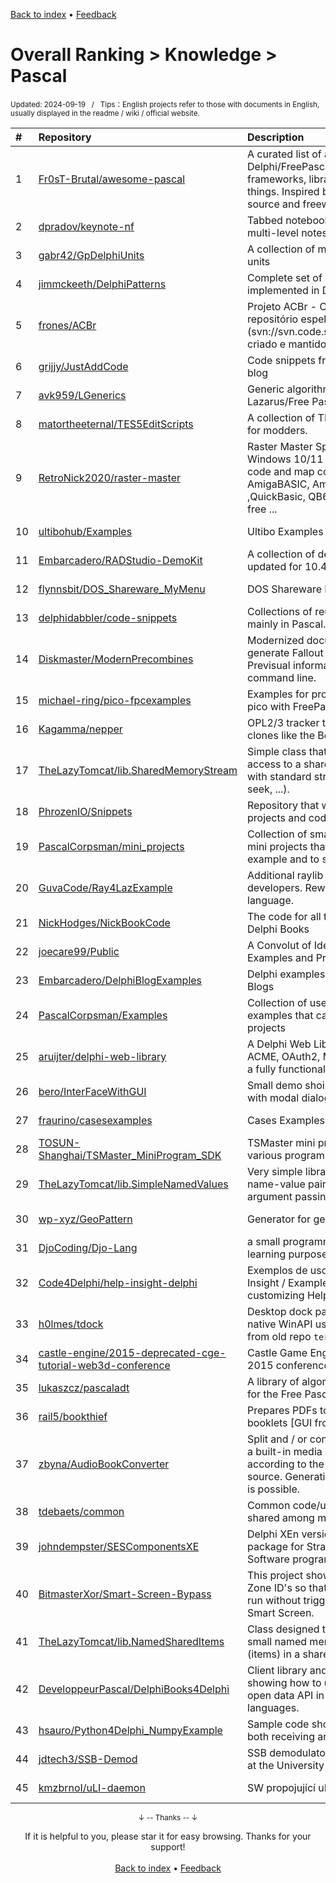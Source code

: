 <a href="https://github.com/GrowingGit/GitHub-English-Top-Charts#github-english-top-charts">Back to index</a> • <a href="/content/docs/feedback.md">Feedback</a>

# Overall Ranking > Knowledge > Pascal
<sub>Updated: 2024-09-19&nbsp;&nbsp;&nbsp;/&nbsp;&nbsp;&nbsp;Tips：English projects refer to those with documents in English, usually displayed in the readme / wiki / official website.</sub>

|#|Repository|Description|Stars|Updated|
|:-|:-|:-|:-|:-|
|1|[Fr0sT-Brutal/awesome-pascal](https://github.com/Fr0sT-Brutal/awesome-pascal)|A curated list of awesome Delphi/FreePascal/(any)Pascal frameworks, libraries, resources, and shiny things. Inspired by awesome-... stuff. Open source and freeware only!|1799|2024-04-25|
|2|[dpradov/keynote-nf](https://github.com/dpradov/keynote-nf)|Tabbed notebook with RichText editor, multi-level notes and strong encryption.|250|2024-09-16|
|3|[gabr42/GpDelphiUnits](https://github.com/gabr42/GpDelphiUnits)|A collection of my open sourced Delphi units|168|2024-06-12|
|4|[jimmckeeth/DelphiPatterns](https://github.com/jimmckeeth/DelphiPatterns)|Complete set of all the GoF design patterns implemented in Delphi language|162|2024-07-29|
|5|[frones/ACBr](https://github.com/frones/ACBr)|Projeto ACBr - O branch master é um repositório espelho do SVN original (svn://svn.code.sf.net/p/acbr/code/trunk2), criado e mantido com git-svn.|150|2024-07-24|
|6|[grijjy/JustAddCode](https://github.com/grijjy/JustAddCode)|Code snippets from Grijjy's Just Add Code blog|136|2024-08-07|
|7|[avk959/LGenerics](https://github.com/avk959/LGenerics)|Generic algorithms and data structures for Lazarus/Free Pascal|111|2024-09-17|
|8|[matortheeternal/TES5EditScripts](https://github.com/matortheeternal/TES5EditScripts)|A collection of TES5Edit/FNVEdit scripts for modders.|86|2024-07-06|
|9|[RetroNick2020/raster-master](https://github.com/RetroNick2020/raster-master)|Raster Master Sprite/Icon/Map editor for Windows 10/11 that generates putimage code and map code for Open Watcom, gcc, AmigaBASIC, Amiga C, Amiga Pascal ,QuickBasic, QB64, Quick C, Turbo Pascal,  free ...|68|2024-09-10|
|10|[ultibohub/Examples](https://github.com/ultibohub/Examples)|Ultibo Examples|44|2024-08-27|
|11|[Embarcadero/RADStudio-DemoKit](https://github.com/Embarcadero/RADStudio-DemoKit)|A collection of demos around 10.4 Sydney updated for 10.4.2.|42|2024-03-22|
|12|[flynnsbit/DOS_Shareware_MyMenu](https://github.com/flynnsbit/DOS_Shareware_MyMenu)|DOS Shareware Pack|41|2024-03-29|
|13|[delphidabbler/code-snippets](https://github.com/delphidabbler/code-snippets)|Collections of reusable code snippets, mainly in Pascal.|27|2024-04-11|
|14|[Diskmaster/ModernPrecombines](https://github.com/Diskmaster/ModernPrecombines)|Modernized documentation on how to generate Fallout 4 Precombines and Previsual information through the command line.|20|2024-08-16|
|15|[michael-ring/pico-fpcexamples](https://github.com/michael-ring/pico-fpcexamples)|Examples for programming the raspberry pi pico with FreePascal|18|2024-08-22|
|16|[Kagamma/nepper](https://github.com/Kagamma/nepper)|OPL2/3 tracker that runs on IBM XT and clones like the Book 8088|13|2024-04-24|
|17|[TheLazyTomcat/lib.SharedMemoryStream](https://github.com/TheLazyTomcat/lib.SharedMemoryStream)|Simple class that creates and provides access to a shared (system-wide) memory with standard stream interface (read, write, seek, ...).|13|2024-09-13|
|18|[PhrozenIO/Snippets](https://github.com/PhrozenIO/Snippets)|Repository that will progressively hold tiny projects and code snippets.|12|2024-05-22|
|19|[PascalCorpsman/mini_projects](https://github.com/PascalCorpsman/mini_projects)|Collection of small and easy to understand mini projects that are too big to be a example and to small to be a real project|11|2024-09-13|
|20|[GuvaCode/Ray4LazExample](https://github.com/GuvaCode/Ray4LazExample)|Additional raylib examples from third-party developers. Rewritten for the Pascal language.|11|2024-08-24|
|21|[NickHodges/NickBookCode](https://github.com/NickHodges/NickBookCode)|The code for all three of Nick Hodges' Delphi Books|10|2024-06-10|
|22|[joecare99/Public](https://github.com/joecare99/Public)|A Convolut of Ideas, Components, Examples and Projects|10|2024-06-28|
|23|[Embarcadero/DelphiBlogExamples](https://github.com/Embarcadero/DelphiBlogExamples)|Delphi examples used in Embarcadero Blogs|9|2024-07-08|
|24|[PascalCorpsman/Examples](https://github.com/PascalCorpsman/Examples)|Collection of useful and mostly non trivial examples that can be used to start own projects|9|2024-07-10|
|25|[aruijter/delphi-web-library](https://github.com/aruijter/delphi-web-library)|A Delphi Web Library including JOSE, ACME, OAuth2, MySQL, etc and of course a fully functional Restful Web Server|7|2024-09-12|
|26|[bero/InterFaceWithGUI](https://github.com/bero/InterFaceWithGUI)|Small demo shoing how to use interfaces with modal dialog|6|2024-07-28|
|27|[fraurino/casesexamples](https://github.com/fraurino/casesexamples)|Cases Examples in Pascal|6|2024-07-31|
|28|[TOSUN-Shanghai/TSMaster_MiniProgram_SDK](https://github.com/TOSUN-Shanghai/TSMaster_MiniProgram_SDK)|TSMaster mini program library SDK for various programming languages|6|2024-09-14|
|29|[TheLazyTomcat/lib.SimpleNamedValues](https://github.com/TheLazyTomcat/lib.SimpleNamedValues)|Very simple library providing a list of name-value pairs. Intended to be used for argument passing.|6|2024-09-13|
|30|[wp-xyz/GeoPattern](https://github.com/wp-xyz/GeoPattern)|Generator for geometric patterns|5|2024-05-19|
|31|[DjoCoding/Djo-Lang](https://github.com/DjoCoding/Djo-Lang)|a small programming language built for learning purposes|5|2024-04-26|
|32|[Code4Delphi/help-insight-delphi](https://github.com/Code4Delphi/help-insight-delphi)|Exemplos de uso e customização de Help Insight / Examples of using and customizing Help Insight|5|2024-09-18|
|33|[h0lmes/tdock](https://github.com/h0lmes/tdock)|Desktop dock panel. Has an abundance of native WinAPI usage examples. Recreated from old repo `terry`|5|2024-04-10|
|34|[castle-engine/2015-deprecated-cge-tutorial-web3d-conference](https://github.com/castle-engine/2015-deprecated-cge-tutorial-web3d-conference)|Castle Game Engine tutorial for Web3D 2015 conference|5|2024-08-05|
|35|[lukaszcz/pascaladt](https://github.com/lukaszcz/pascaladt)|A library of algorithms and data structures for the Free Pascal Compiler.|4|2024-08-10|
|36|[rail5/bookthief](https://github.com/rail5/bookthief)|Prepares PDFs to be home-printed as booklets [GUI front-end for Liesel]|4|2024-08-27|
|37|[zbyna/AudioBookConverter](https://github.com/zbyna/AudioBookConverter)|Split and / or convert multimedia files using a built-in media player, manually or according to the internal chapters of source. Generating a playlist for split parts is possible. |4|2024-05-22|
|38|[tdebaets/common](https://github.com/tdebaets/common)|Common code/utilities/scripts... that are shared among my other projects|4|2024-09-14|
|39|[johndempster/SESComponentsXE](https://github.com/johndempster/SESComponentsXE)|Delphi XEn version of shared components package for Strathclyde Electrophysiology Software programs|4|2024-06-24|
|40|[BitmasterXor/Smart-Screen-Bypass](https://github.com/BitmasterXor/Smart-Screen-Bypass)|This project shows how to add and remove Zone ID's so that a  PE Binary (.EXE) can run without  triggering Microsoft Windows Smart Screen.|3|2024-09-07|
|41|[TheLazyTomcat/lib.NamedSharedItems](https://github.com/TheLazyTomcat/lib.NamedSharedItems)|Class designed to be used for allocation of small named memory blocks of equal size (items) in a shared memory.|3|2024-09-13|
|42|[DeveloppeurPascal/DelphiBooks4Delphi](https://github.com/DeveloppeurPascal/DelphiBooks4Delphi)|Client library and samples programs showing how to use Delphi-Books.com open data API in Delphi and Pascal languages.|3|2024-06-04|
|43|[hsauro/Python4Delphi_NumpyExample](https://github.com/hsauro/Python4Delphi_NumpyExample)|Sample code showing how to use numpy, both receiving and returning numpy arrays|2|2024-04-15|
|44|[jdtech3/SSB-Demod](https://github.com/jdtech3/SSB-Demod)|SSB demodulator, part of ECE295 course at the University of Toronto|2|2024-05-25|
|45|[kmzbrnoI/uLI-daemon](https://github.com/kmzbrnoI/uLI-daemon)|SW propojující uLI-master a hJOPserver.|2|2024-04-13|

<div align="center">
    <p><sub>↓ -- Thanks -- ↓</sub></p>
    If it is helpful to you, please star it for easy browsing. Thanks for your support!
</div>

<br/>

<div align="center"><a href="https://github.com/GrowingGit/GitHub-English-Top-Charts#github-english-top-charts">Back to index</a> • <a href="/content/docs/feedback.md">Feedback</a></div>
